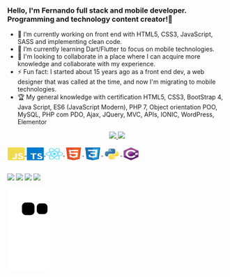 ### Hello, I'm Fernando full stack and mobile developer. Programming and technology content creator!👋


- 🎱 I’m currently working on front end with HTML5, CSS3, JavaScript, SASS and implementing clean code.
- 🌱 I’m currently learning Dart/Flutter to focus on mobile technologies.
- 👯 I'm looking to collaborate in a place where I can acquire more knowledge and collaborate with my experience.
- ⚡ Fun fact: I started about 15 years ago as a front end dev, a web designer that was called at the time, and now I'm migrating to mobile technologies.
- 🏆 My general knowledge with certification  HTML5, CSS3, BootStrap 4, Java Script, ES6 (JavaScript Modern), PHP 7, 
Object orientation POO, MySQL, PHP com PDO, Ajax, JQuery, MVC, APIs, IONIC, WordPress, Elementor


<div align="center">
  <a href="https://github.com/Nando-Lourenco">
  <img height="46%" src="https://github-readme-stats.vercel.app/api?username=Nando-Lourenco&show_icons=true&theme=dracula&include_all_commits=true&count_private=true"/>
  <img height="46%" src="https://github-readme-stats.vercel.app/api/top-langs/?username=Nando-Lourenco&layout=compact&langs_count=7&theme=dracula"/>
</div>
<div style="display: inline_block"><br>
  <img align="center" alt="Rafa-Js" height="30" width="40" src="https://raw.githubusercontent.com/devicons/devicon/master/icons/javascript/javascript-plain.svg">
  <img align="center" alt="Rafa-Ts" height="30" width="40" src="https://raw.githubusercontent.com/devicons/devicon/master/icons/typescript/typescript-plain.svg">
  <img align="center" alt="Rafa-React" height="30" width="40" src="https://raw.githubusercontent.com/devicons/devicon/master/icons/react/react-original.svg">
  <img align="center" alt="Rafa-HTML" height="30" width="40" src="https://raw.githubusercontent.com/devicons/devicon/master/icons/html5/html5-original.svg">
  <img align="center" alt="Rafa-CSS" height="30" width="40" src="https://raw.githubusercontent.com/devicons/devicon/master/icons/css3/css3-original.svg">
  <img align="center" alt="Rafa-Python" height="30" width="40" src="https://raw.githubusercontent.com/devicons/devicon/master/icons/python/python-original.svg">
  <img align="center" alt="Rafa-Csharp" height="30" width="40" src="https://raw.githubusercontent.com/devicons/devicon/master/icons/csharp/csharp-original.svg">
 
</div>
  
  ##
 
<div> 
  <a href="https://www.youtube.com/channel/UC_-uuuZbY0AAt9CViNzvc-Q" target="_blank"><img src="https://img.shields.io/badge/YouTube-FF0000?style=for-the-badge&logo=youtube&logoColor=white" target="_blank"></a>
  <a href="https://www.instagram.com/dev.nando.lourenco/" target="_blank"><img src="https://img.shields.io/badge/-Instagram-%23E4405F?style=for-the-badge&logo=instagram&logoColor=white" target="_blank"></a>
   <a href = "mailto:dev.nando.lourenco@gmail.com"><img src="https://img.shields.io/badge/-Gmail-%23333?style=for-the-badge&logo=gmail&logoColor=white" target="_blank"></a>
  <a href="https://www.linkedin.com/in/nando-louren%C3%A7o/" target="_blank"><img src="https://img.shields.io/badge/-LinkedIn-%230077B5?style=for-the-badge&logo=linkedin&logoColor=white" target="_blank"></a> 
 
  ![Snake animation](https://github.com/rafaballerini/rafaballerini/blob/output/github-contribution-grid-snake.svg)
 
</div>
